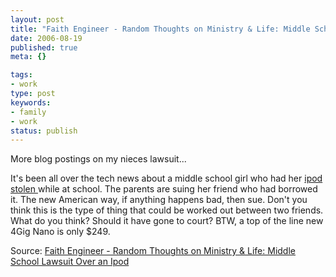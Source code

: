 ```yaml
---
layout: post
title: "Faith Engineer - Random Thoughts on Ministry & Life: Middle School Lawsuit Over an Ipod"
date: 2006-08-19
published: true
meta: {}

tags:
- work
type: post
keywords:
- family
- work
status: publish
---
```



More blog postings on my nieces lawsuit...

<!-- blockquote  -->

It's been all over the tech news about a middle school girl who had her [ipod stolen ](http://www.suburbanchicagonews.com/sunpub/naper/news/6_1_NA16_IPOD_S10816.htm)while at school. The parents are suing her friend who had borrowed it. The new American way, if anything happens bad, then sue. Don't you think this is the type of thing that could be worked out between two friends. What do you think? Should it have gone to court? BTW, a top of the line new 4Gig Nano is only $249.

<!-- endblockquote  -->

Source: [Faith Engineer - Random Thoughts on Ministry & Life: Middle School Lawsuit Over an Ipod](http://faithengineer.blogspot.com/2006/08/middle-school-lawsuit-over-ipod.html)


